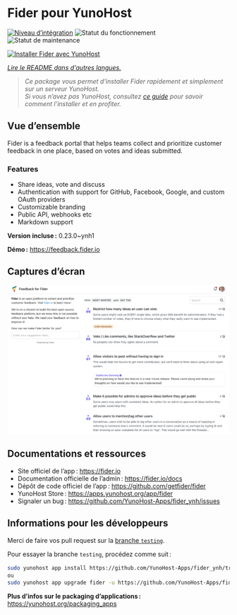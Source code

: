 <!--
Nota bene : ce README est automatiquement généré par <https://github.com/YunoHost/apps/tree/master/tools/readme_generator>
Il NE doit PAS être modifié à la main.
-->

# Fider pour YunoHost

[![Niveau d’intégration](https://apps.yunohost.org/badge/integration/fider)](https://ci-apps.yunohost.org/ci/apps/fider/)
![Statut du fonctionnement](https://apps.yunohost.org/badge/state/fider)
![Statut de maintenance](https://apps.yunohost.org/badge/maintained/fider)

[![Installer Fider avec YunoHost](https://install-app.yunohost.org/install-with-yunohost.svg)](https://install-app.yunohost.org/?app=fider)

*[Lire le README dans d'autres langues.](./ALL_README.md)*

> *Ce package vous permet d’installer Fider rapidement et simplement sur un serveur YunoHost.*  
> *Si vous n’avez pas YunoHost, consultez [ce guide](https://yunohost.org/install) pour savoir comment l’installer et en profiter.*

## Vue d’ensemble

Fider is a feedback portal that helps teams collect and prioritize customer feedback in one place, based on votes and ideas submitted.

### Features

- Share ideas, vote and discuss
- Authentication with support for GitHub, Facebook, Google, and custom OAuth providers
- Customizable branding
- Public API, webhooks etc
- Markdown support


**Version incluse :** 0.23.0~ynh1

**Démo :** <https://feedback.fider.io>

## Captures d’écran

![Capture d’écran de Fider](./doc/screenshots/screenshot.png)

## Documentations et ressources

- Site officiel de l’app : <https://fider.io>
- Documentation officielle de l’admin : <https://fider.io/docs>
- Dépôt de code officiel de l’app : <https://github.com/getfider/fider>
- YunoHost Store : <https://apps.yunohost.org/app/fider>
- Signaler un bug : <https://github.com/YunoHost-Apps/fider_ynh/issues>

## Informations pour les développeurs

Merci de faire vos pull request sur la [branche `testing`](https://github.com/YunoHost-Apps/fider_ynh/tree/testing).

Pour essayer la branche `testing`, procédez comme suit :

```bash
sudo yunohost app install https://github.com/YunoHost-Apps/fider_ynh/tree/testing --debug
ou
sudo yunohost app upgrade fider -u https://github.com/YunoHost-Apps/fider_ynh/tree/testing --debug
```

**Plus d’infos sur le packaging d’applications :** <https://yunohost.org/packaging_apps>
